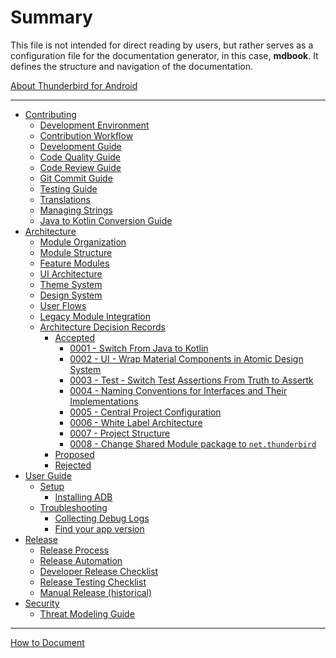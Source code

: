 # Summary

This file is not intended for direct reading by users, but rather serves as a configuration file for the documentation
generator, in this case, **mdbook**. It defines the structure and navigation of the documentation.

[About Thunderbird for Android](about.md)

---

- [Contributing](CONTRIBUTING.md)
  - [Development Environment](contributing/development-environment.md)
  - [Contribution Workflow](contributing/contribution-workflow.md)
  - [Development Guide](contributing/development-guide.md)
  - [Code Quality Guide](contributing/code-quality-guide.md)
  - [Code Review Guide](contributing/code-review-guide.md)
  - [Git Commit Guide](contributing/git-commit-guide.md)
  - [Testing Guide](contributing/testing-guide.md)
  - [Translations](contributing/translations.md)
  - [Managing Strings](contributing/managing-strings.md)
  - [Java to Kotlin Conversion Guide](contributing/java-to-kotlin-conversion-guide.md)
- [Architecture](architecture/README.md)
  - [Module Organization](architecture/module-organization.md)
  - [Module Structure](architecture/module-structure.md)
  - [Feature Modules](architecture/feature-modules.md)
  - [UI Architecture](architecture/ui-architecture.md)
  - [Theme System](architecture/theme-system.md)
  - [Design System](architecture/design-system.md)
  - [User Flows](architecture/user-flows.md)
  - [Legacy Module Integration](architecture/legacy-module-integration.md)
  - [Architecture Decision Records](architecture/adr/README.md)
    - [Accepted]()
      - [0001 - Switch From Java to Kotlin](architecture/adr/0001-switch-from-java-to-kotlin.md)
      - [0002 - UI - Wrap Material Components in Atomic Design System](architecture/adr/0002-ui-wrap-material-components-in-atomic-design-system.md)
      - [0003 - Test - Switch Test Assertions From Truth to Assertk](architecture/adr/0003-switch-test-assertions-from-truth-to-assertk.md)
      - [0004 - Naming Conventions for Interfaces and Their Implementations](architecture/adr/0004-naming-conventions-for-interfaces-and-their-implementations.md)
      - [0005 - Central Project Configuration](architecture/adr/0005-central-project-configuration.md)
      - [0006 - White Label Architecture](architecture/adr/0006-white-label-architecture.md)
      - [0007 - Project Structure](architecture/adr/0007-project-structure.md)
      - [0008 - Change Shared Module package to `net.thunderbird`](architecture/adr/0008-change-shared-modules-package-name.md)
    - [Proposed]()
    - [Rejected]()
- [User Guide]()
  - [Setup]()
    - [Installing ADB](user-guide/setup/installing-adb.md)
  - [Troubleshooting]()
    - [Collecting Debug Logs](user-guide/troubleshooting/collecting-debug-logs.md)
    - [Find your app version](user-guide/troubleshooting/find-your-app-version.md)
- [Release]()
  - [Release Process](release/RELEASE.md)
  - [Release Automation](release/AUTOMATION.md)
  - [Developer Release Checklist](release/developer-checklist.md)
  - [Release Testing Checklist](release/testing-checklist.md)
  - [Manual Release (historical)](release/HISTORICAL_RELEASE.md)
- [Security]()
  - [Threat Modeling Guide](security/threat-modeling-guide.md)

---

[How to Document](HOW-TO-DOCUMENT.md)
